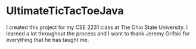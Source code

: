 # UltimateTicTacToeJava

I created this project for my CSE 2231 class at The Ohio State University. I learned a lot throughout the process and I want to thank Jeremy Grifski for everything that he has taught me.
